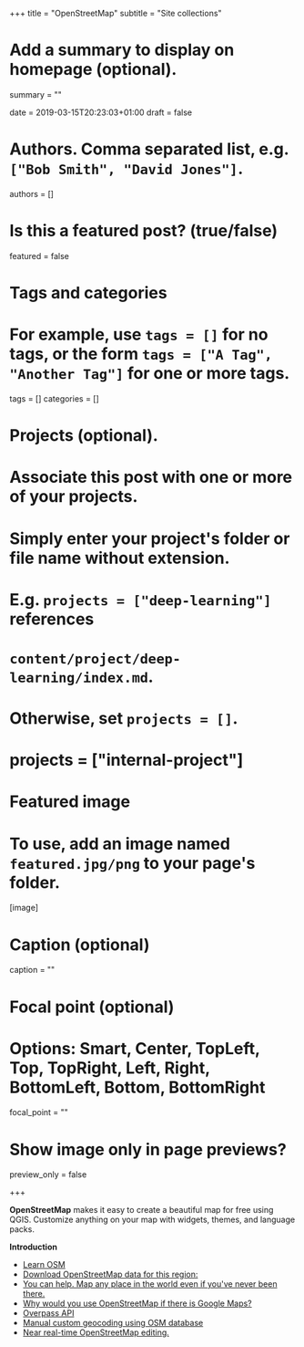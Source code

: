 +++
title = "OpenStreetMap"
subtitle = "Site collections"

# Add a summary to display on homepage (optional).
summary = ""

date = 2019-03-15T20:23:03+01:00
draft = false

# Authors. Comma separated list, e.g. `["Bob Smith", "David Jones"]`.
authors = []

# Is this a featured post? (true/false)
featured = false

# Tags and categories
# For example, use `tags = []` for no tags, or the form `tags = ["A Tag", "Another Tag"]` for one or more tags.
tags = []
categories = []

# Projects (optional).
#   Associate this post with one or more of your projects.
#   Simply enter your project's folder or file name without extension.
#   E.g. `projects = ["deep-learning"]` references
#   `content/project/deep-learning/index.md`.
#   Otherwise, set `projects = []`.
# projects = ["internal-project"]

# Featured image
# To use, add an image named `featured.jpg/png` to your page's folder.
[image]
  # Caption (optional)
  caption = ""

  # Focal point (optional)
  # Options: Smart, Center, TopLeft, Top, TopRight, Left, Right, BottomLeft, Bottom, BottomRight
  focal_point = ""

  # Show image only in page previews?
  preview_only = false

+++

**OpenStreetMap** makes it easy to create a beautiful map for free using QGIS. Customize anything on your map with widgets, themes, and language packs.


**Introduction**

- [Learn OSM](https://learnosm.org/it/osm-data/file-formats/)
- [Download OpenStreetMap data for this region:](https://download.geofabrik.de/europe/great-britain.html)
- [You can help. Map any place in the world even if you've never been there.](https://mapgive.state.gov/index.html)
- [Why would you use OpenStreetMap if there is Google Maps?](https://geoawesomeness.com/why-would-you-use-openstreetmap-if-there-is-google-maps/)
- [Overpass API](https://overpass-turbo.eu/)
- [Manual custom geocoding using OSM database](https://gist.github.com/jpetazzo/5177554)
- [Near real-time OpenStreetMap editing.](https://osmlab.github.io/show-me-the-way/)

